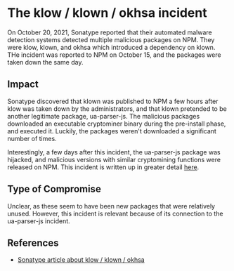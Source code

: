 <!-- cSpell:ignore klow klown Sonatype okhsa cryptominer -->
# The klow / klown / okhsa incident

On October 20, 2021, Sonatype reported that their automated malware detection systems detected multiple malicious packages on NPM. They were klow, klown, and okhsa which introduced a dependency on klown. THe incident was reported to NPM on October 15, and the packages were taken down the same day.

## Impact

Sonatype discovered that klown was published to NPM a few hours after klow was taken down by the administrators, and that klown pretended to be another legitimate package, ua-parser-js. The malicious packages downloaded an executable cryptominer binary during the pre-install phase, and executed it. Luckily, the packages weren't downloaded a significant number of times.

Interestingly, a few days after this incident, the ua-parser-js package was hijacked, and malicious versions with similar cryptomining functions were released on NPM. This incident is written up in greater detail [here](ua-parser-js.md).

## Type of Compromise

Unclear, as these seem to have been new packages that were relatively unused. However, this incident is relevant because of its connection to the ua-parser-js incident.

## References

- [Sonatype article about klow / klown / okhsa](https://blog.sonatype.com/newly-found-npm-malware-mines-cryptocurrency-on-windows-linux-macos-devices)